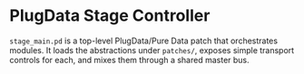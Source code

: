 # PlugData Stage Controller

`stage_main.pd` is a top-level PlugData/Pure Data patch that orchestrates modules. It loads the abstractions under `patches/`, exposes simple transport controls for each, and mixes them through a shared master bus.


